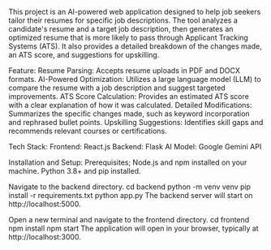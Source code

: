 This project is an AI-powered web application designed to help job seekers tailor their resumes for specific job descriptions. The tool analyzes a candidate's resume and a target job description, then generates an optimized resume that is more likely to pass through Applicant Tracking Systems (ATS). It also provides a detailed breakdown of the changes made, an ATS score, and suggestions for upskilling.

Feature:
Resume Parsing: Accepts resume uploads in PDF and DOCX formats.
AI-Powered Optimization: Utilizes a large language model (LLM) to compare the resume with a job description and suggest targeted improvements.
ATS Score Calculation: Provides an estimated ATS score with a clear explanation of how it was calculated.
Detailed Modifications: Summarizes the specific changes made, such as keyword incorporation and rephrased bullet points.
Upskilling Suggestions: Identifies skill gaps and recommends relevant courses or certifications.


Tech Stack:
Frontend: React.js
Backend: Flask
AI Model: Google Gemini API


Installation and Setup:
Prerequisites;
Node.js and npm installed on your machine.
Python 3.8+ and pip installed.

Navigate to the backend directory.
cd backend
python -m venv venv
pip install -r requirements.txt
python app.py
The backend server will start on http://localhost:5000.


Open a new terminal and navigate to the frontend directory.
cd frontend
npm install
npm start
The application will open in your browser, typically at http://localhost:3000.





